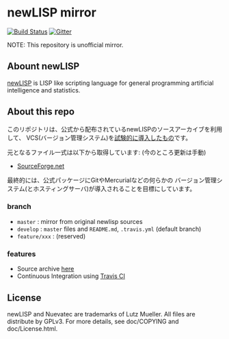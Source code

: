 newLISP mirror
==============

[![Build Status](https://travis-ci.org/kosh04/newlisp.svg)](https://travis-ci.org/kosh04/newlisp)
[![Gitter](https://badges.gitter.im/Join%20Chat.svg)](https://gitter.im/kosh04/newlisp?utm_source=badge&utm_medium=badge&utm_campaign=pr-badge&utm_content=badge)

NOTE: This repository is unofficial mirror.

## Abount newLISP

[newLISP](http://newlisp.org) is LISP like scripting language
for general programming artificial intelligence and statistics.

## About this repo

このリポジトリは、公式から配布されているnewLISPのソースアーカイブを利用して、
VCS(バージョン管理システム)を[試験的に導入したもの](http://www.newlispfanclub.alh.net/forum/viewtopic.php?f=2&t=4403&p=22835)です。

元となるファイル一式は以下から取得しています: (今のところ更新は手動)

- [SourceForge.net](http://sourceforge.net/projects/newlisp/files/)

最終的には、公式パッケージにGitやMercurialなどの何らかの
バージョン管理システム(とホスティングサーバ)が導入されることを目標にしています。

### branch

- `master`  : mirror from original newlisp sources
- `develop` : `master` files and `README.md`, `.travis.yml` (default branch)
- `feature/xxx` : (reserved)

### features

- Source archive [here](https://github.com/kosh04/newlisp/releases)
- Continuous Integration using [Travis CI](https://travis-ci.org/kosh04/newlisp)

## License

newLISP and Nuevatec are trademarks of Lutz Mueller.
All files are distribute by GPLv3. For more details,
see doc/COPYING and doc/License.html.
